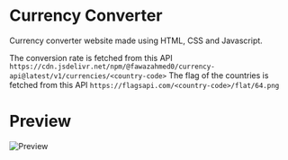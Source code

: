 # **Currency Converter**
Currency converter website made using HTML, CSS and Javascript.

The conversion rate is fetched from this API `https://cdn.jsdelivr.net/npm/@fawazahmed0/currency-api@latest/v1/currencies/<country-code>`
The flag of the countries is fetched from this API `https://flagsapi.com/<country-code>/flat/64.png`

# **Preview**
![Preview]()
